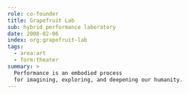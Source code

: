 ```yaml
---
role: co-founder
title: Grapefruit Lab
sub: hybrid performance laboratory
date: 2008-02-06
index: org:grapefruit-lab
tags:
  - area:art
  - form:theater
summary: >
  Performance is an embodied process
  for imagining, exploring, and deepening our humanity.
---
```

